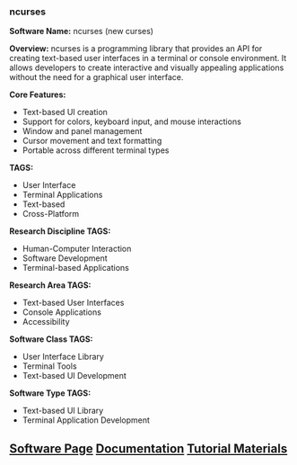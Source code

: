 ### ncurses

**Software Name:** ncurses (new curses)

**Overview:** ncurses is a programming library that provides an API for creating text-based user interfaces in a terminal or console environment. It allows developers to create interactive and visually appealing applications without the need for a graphical user interface.

**Core Features:**
- Text-based UI creation
- Support for colors, keyboard input, and mouse interactions
- Window and panel management
- Cursor movement and text formatting
- Portable across different terminal types

**TAGS:**
- User Interface
- Terminal Applications
- Text-based
- Cross-Platform

**Research Discipline TAGS:**
- Human-Computer Interaction
- Software Development
- Terminal-based Applications

**Research Area TAGS:**
- Text-based User Interfaces
- Console Applications
- Accessibility

**Software Class TAGS:**
- User Interface Library
- Terminal Tools
- Text-based UI Development

**Software Type TAGS:**
- Text-based UI Library
- Terminal Application Development

[Software Page](#)
[Documentation](#)
[Tutorial Materials](#)
--------------------------------------
